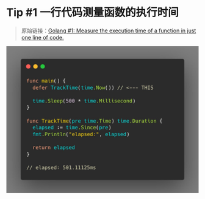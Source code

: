 # Tip #1 一行代码测量函数的执行时间

>  原始链接：[Golang #1: Measure the execution time of a function in just one line of code.](https://twitter.com/func25/status/1725431804667244715)
>


![](./images/001.jpeg)